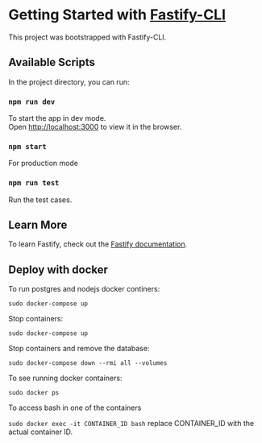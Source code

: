 # Getting Started with [Fastify-CLI](https://www.npmjs.com/package/fastify-cli)

This project was bootstrapped with Fastify-CLI.

## Available Scripts

In the project directory, you can run:

### `npm run dev`

To start the app in dev mode.\
Open [http://localhost:3000](http://localhost:3000) to view it in the browser.

### `npm start`

For production mode

### `npm run test`

Run the test cases.

## Learn More

To learn Fastify, check out the [Fastify documentation](https://fastify.dev/docs/latest/).

## Deploy with docker

To run postgres and nodejs docker continers:

`sudo docker-compose up`

Stop containers:

`sudo docker-compose up`

Stop containers and remove the database:

`sudo docker-compose down --rmi all --volumes`

To see running docker containers:

`sudo docker ps`

To access bash in one of the containers

`sudo docker exec -it CONTAINER_ID bash` replace CONTAINER_ID with the actual container ID.

